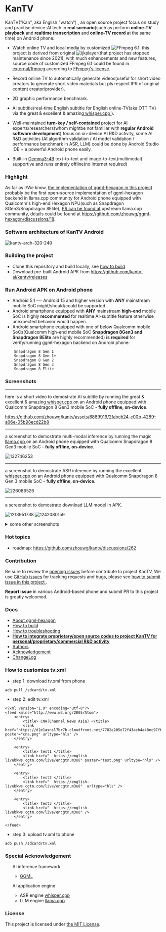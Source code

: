 # KanTV

KanTV("Kan", aka English "watch") , an open source project focus on study and practise device-AI tech in <b>real scenario</b>(such as perform <b>online-TV playback</b> and <b>realtime transcription</b> and <b>online-TV record</b> at the same time) on Android phone:


- Watch online TV and local media by customized ![FFmpeg 6.1](https://github.com/zhouwg/FFmpeg). this project is derived from original ![ijkplayer](https://github.com/zhouwg/kantv/tree/kantv-initial)(that project has stopped maintenance since 2021), with much enhancements and new features, source code of customized FFmpeg 6.1 could be found in <a href="https://github.com/zhouwg/kantv/tree/master/external/ffmpeg-6.1"> external/ffmpeg </a>according to <a href="https://ffmpeg.org/legal.html">FFmpeg's license</a>.

- Record online TV to automatically generate videos(useful for short video creators to generate short video materials but pls respect IPR of original content creator/provider).
- 2D graphic performance benchmark.

- AI subtitle(real-time English subtitle for English online-TV(aka OTT TV) via the great & excellent & amazing<a href="https://github.com/ggerganov/whisper.cpp"> whisper.cpp </a>).

- Well-maintained <b>turn-key / self-contained</b> project for AI experts/researchers(whom mightbe not familiar with <b>regular Android software development</b>) focus on on-device AI R&D activity, some AI R&D activities (AI algorithm validation / AI model validation / performance benchmark in ASR, LLM) could be done by Android Studio IDE + a powerful Android phone easily.

- Built-in [Gemma3-4B](https://huggingface.co/ggml-org/gemma-3-4b-it-GGUF/tree/main) text-to-text and image-to-text(multimodal) supportive and runs entirely offline(no Internet required)

### Highlight

As far as I/We know, [the implementation of ggml-hexagon in this project](https://github.com/kantv-ai/kantv/blob/master/core/ggml/llamacpp/ggml/src/ggml-hexagon/ggml-hexagon.cpp) probably be the first open-source implementation of ggml-hexagon backend in llama.cpp community for Android phone equipped with Qualcomm's high-end Hexagon NPU(such as Snapdragon 8Gen3/Snapdragon 8Elite), [PR can be found at](https://github.com/ggml-org/llama.cpp/pull/12326) upstream llama.cpp community, details could be found at https://github.com/zhouwg/ggml-hexagon/discussions/18.


### Software architecture of KanTV Android

![kantv-arch-320-240](https://github.com/user-attachments/assets/48e18ace-b667-45f9-8e0f-9faf1427e6bf)

### Building the project

- Clone this repository and build locally, see [how to build](./docs/build.md)
- Download pre-built Android APK from https://github.com/kantv-ai/kantv/releases

### Run Android APK on Android phone
- Android 5.1 --- Android 15 and higher version with <b>ANY</b> mainstream mobile SoC might/should/could be supported.
- Android smartphone equipped with <b>ANY</b> mainstream <b>high-end</b> mobile SoC is highly <b>recommented</b> for realtime AI-subtitle feature otherwise unexpected behavior would happen.
- Android smartphone equipped with one of below Qualcomm mobile SoCs(Qualcomm high-end mobile SoC <b>Snapdragon 8Gen3 and Snapdragon 8Elite</b> are highly recommended) <b>is required</b> for verify/running ggml-hexagon backend on Android phone:
```
    Snapdragon 8 Gen 1
    Snapdragon 8 Gen 1+
    Snapdragon 8 Gen 2
    Snapdragon 8 Gen 3
    Snapdragon 8 Elite
```


### Screenshots
<hr>
here is a short video to demostrate AI subtitle by running the great & excellent & amazing<a href="https://github.com/ggerganov/whisper.cpp"> whisper.cpp </a> on an Android phone equipped with Qualcomm Snapdragon 8 Gen3 mobile SoC - <b>fully offline, on-device</b>.

https://github.com/zhouwg/kantv/assets/6889919/2fabcb24-c00b-4289-a06e-05b98ecd22b8

----

a screenshot to demostrate multi-modal inference by running the magic <a href="https://github.com/ggerganov/llama.cpp"> llama.cpp </a> on an Android phone equipped with Qualcomm Snapdragon 8 Gen3 mobile SoC  - <b>fully offline, on-device</b>.


![132746253](https://github.com/user-attachments/assets/ce0306c4-5e59-4504-8ebe-b17c178e688b)

----

a screenshot to demostrate ASR inference by running the excellent <a href="https://github.com/ggerganov/whisper.cpp"> whisper.cpp </a> on an Android phone equipped with Qualcomm Snapdragon 8 Gen 3 mobile SoC - <b>fully offline, on-device</b>.

![226086526](https://github.com/user-attachments/assets/1e5d54f7-a2c2-4365-b46f-4c8486156bd4)

----
a screenshot to demostrate download LLM model in APK.

![1213951738](https://github.com/user-attachments/assets/5a0a965e-1752-475e-a2c1-63e6f60a9009)
![1242080159](https://github.com/user-attachments/assets/32586234-4b2c-4d43-b0ab-498c56de44b3)

<details>
  <summary>some other screenshots</summary>
  <ol>

![Image](https://github.com/user-attachments/assets/2d95bd5e-bd02-4810-aa70-a81cc0469fcc)

![Image](https://github.com/user-attachments/assets/025a8ff0-7584-4df2-97a5-f4e655a52e0f)
  </ol>
</details>

### Hot topics

- roadmap: https://github.com/zhouwg/kantv/discussions/262

### Contribution

Be sure to review the [opening issues](https://github.com/zhouwg/kantv/issues?q=is%3Aopen+is%3Aissue) before contribute to project KanTV, We use [GitHub issues](https://github.com/zhouwg/kantv/issues) for tracking requests and bugs, please see [how to submit issue in this project ](https://github.com/zhouwg/kantv/issues/1).

<b>Report issue</b> in various Android-based phone and submit PR to this project is greatly welcomed.
<!--
English is preferred in this project, thanks for cooperation and understanding.
-->

### Docs

- [About ggml-hexagon](https://github.com/zhouwg/ggml-hexagon/discussions/18)
- [How to build](./docs/build.md)
- [How to troubleshooting](./docs/FAQ.md)
- <b>[How to integrate proprietary/open source codes to project KanTV for personal/proprietary/commercial R&D activity](./docs/how-to-customize.md)</b>
- [Authors](./AUTHORS)
- [Acknowledgement](./docs/acknowledgement.md)
- [ChangeLog](./release/README.md)

### How to customize tv.xml
- step 1: download tv.xml from phone
```
adb pull /sdcard/tv.xml
```
- step 2: edit tv.xml

```
<?xml version="1.0" encoding="utf-8"?>
<feed xmlns="http://www.w3.org/2005/Atom">
    <entry>
        <title> CNA(Channel News Asia) </title>
        <link href="https://d2e1asnsl7br7b.cloudfront.net/7782e205e72f43aeb4a48ec97f66ebbe/index_5.m3u8" poster="cna.png" urltype="hls" />
    </entry>

    <entry>
        <title> test1 </title>
        <link href="  https://english-livebkws.cgtn.com/live/encgtn.m3u8" poster="test.png" urltype="hls" />
    </entry>

    <entry>
        <title> test2 </title>
        <link href="  https://english-livebkws.cgtn.com/live/encgtn.m3u8"  urltype="hls" />
    </entry>

    <entry>
        <title> test3 </title>
        <link href="  https://english-livebkws.cgtn.com/live/encgtn.m3u8" />
    </entry>

</feed>
```

- step 3: upload tv.xml to phone
```
adb push /sdcard/tv.xml
```

### Special Acknowledgement

 <ul>AI inference framework

   <ul>
  <li>
   <a href="https://github.com/ggml-org/ggml">GGML</a>
   </li>


  </ul>

  </ul>

 <ul>AI application engine

  <ul>
  <li>
   ASR engine <a href="https://github.com/ggml-org/whisper.cpp">whisper.cpp</a>
  </li>

   <li>
  LLM engine <a href="https://github.com/ggml-org/llama.cpp">llama.cpp</a>
  </li>

  </ul>

  </ul>



### License

This project is licensed under [the MIT License](./LICENSE).
